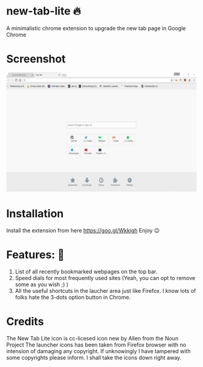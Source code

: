 # new-tab-lite :fire:
A minimalistic chrome extension to upgrade the new tab page in Google Chrome 

# Screenshot
![screenshot](https://github.com/ankitgaurav/new-tab-lite/raw/master/resources/snapshot.jpg)

# Installation 
Install the extension from here https://goo.gl/Wkkigh
Enjoy :wink:

# Features:  :tada:
1. List of all recently bookmarked webpages on the top bar.
2. Speed dials for most frequently used sites (Yeah, you can opt to remove some as you wish ;) )
3. All the useful shortcuts in the laucher area just like Firefox. I know lots of folks hate the 3-dots option button in Chrome.

# Credits
The New Tab Lite icon is cc-licesed icon new by Allen from the Noun Project
The launcher icons has been taken from Firefox browser with no intension of damaging any copyright. 
If unknowingly I have tampered with some copyrights please inform. I shall take the icons down right away.
